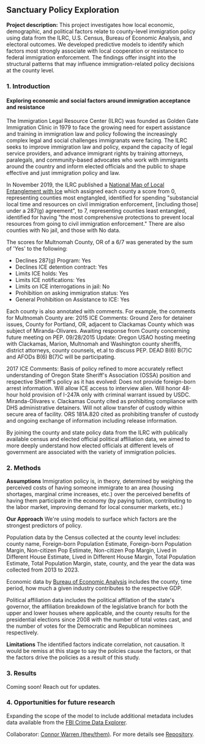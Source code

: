 ## Sanctuary Policy Exploration
**Project description:** This project investigates how local economic, demographic, and political factors relate to county-level immigration policy using data from the ILRC, U.S. Census, Bureau of Economic Analysis, and electoral outcomes. We developed predictive models to identify which factors most strongly associate with local cooperation or resistance to federal immigration enforcement. The findings offer insight into the structural patterns that may influence immigration-related policy decisions at the county level.


### 1. Introduction
#### Exploring economic and social factors around immigration acceptance and resistance

The Immigration Legal Resource Center (ILRC) was founded as Golden Gate Immigration Clinic in 1979 to face the growing need for expert assistance and training in immigration law and policy following the increasingly complex legal and social challenges immigranats were facing. The ILRC seeks to improve immigration law and policy, expand the capacity of legal service providers, and advance immigrant rights by training attorneys, paralegals, and community-based advocates who work with immigrants around the country and inform elected officials and the public to shape effective and just immigration policy and law. 

In November 2019, the ILRC published a [National Map of Local Entanglement with Ice](https://www.ilrc.org/resources/national-map-local-entanglement-ice) which assigned each county a score from 0, representing counties most engtangled, identified for spending "substancial local time and resources on civil immigration enforcement, [including those] under a 287(g) agreement", to 7, representing counties least entangled, identified for having "the most comprehensive protections to prevent local resources from going to civil immigration enforcement." There are also counties with No jail, and those with No data. 

The scores for Multnomah County, OR of a 6/7 was generated by the sum of 'Yes' to the following:
- Declines 287(g) Program: Yes
- Declines ICE detention contract: Yes
- Limits ICE holds: Yes
- Limits ICE notifications: Yes
- Limits on ICE interrogations in jail: No
- Prohibition on asking immigration status: Yes
- General Prohibition on Assistance to ICE: Yes

Each county is also annotated with comments. For example, the comments for Multnomah County are:
2015 ICE Comments: Ground Zero for detainer issues, County for Portland, OR, adjacent to Clackamas County which was subject of Miranda-Olivares. Awaiting response from County concerning future meeting on PEP. 09/28/2015 Update: Oregon USAO hosting meeting with Clackamas, Marion, Multnomah and Washington county sheriffs, district attorneys, county counsels, et.al to discuss PEP. DEAD B(6) B(7)C and AFODs B(6) B(7)C will be participating.

2017 ICE Comments: Basis of policy refined to more accurately reflect understanding of Oregon State Sheriff's Association (OSSA) position and respective Sheriff's policy as it has evolved: Does not provide foreign-born arrest information. Will allow ICE access to interview alien. Will honor 48-hour hold provision of I-247A only with criminal warrant issued by USDC. Miranda-Olivares v. Clackamas County cited as prohibiting compliance with DHS administrative detainers. Will not allow transfer of custody within secure area of facility. ORS 181A.820 cited as prohibiting transfer of custody and ongoing exchange of information including release information.

By joining the county and state policy data from the ILRC with publically available census and elected official political affiliation data, we aimed to more deeply understand how elected officials at different levels of government are associated with the variety of immigration policies.


### 2. Methods
**Assumptions**
Immigration policy is, in theory, determined by weighing the perceived costs of having someone immigrate to an area (housing shortages, marginal crime increases, etc.) over the perceived benefits of having them participate in the economy (by paying tuition, contributing to the labor market, improving demand for local consumer markets, etc.) 

**Our Approach**
We're using models to surface which factors are the strongest predictors of policy. 

Population data by the Census collected at the county level includes: county name, Foreign-born Population Estimate, Foreign-born Population Margin, Non-citizen Pop Estimate, Non-citizen Pop Margin, Lived in Different House Estimate, Lived in Different House Margin, Total Population Estimate, Total Population Margin, state, county, and the year the data was collected from 2013 to 2023. 

Economic data by [Bureau of Economic Analysis](https://www.bea.gov/data/gdp/gdp-county-metro-and-other-areas) includes the county, time period, how much a given industry contributes to the respective GDP. 

Political affiliation data includes the political affilation of the state's governor, the affiliation breakdown of the legislative branch for both the upper and lower houses where applicable, and the county results for the presidential elections since 2008 with the number of total votes cast, and the number of votes for the Democratic and Republican nominees respectively.  

**Limitations**
The identified factors indicate correlation, not causation. It would be remiss at this stage to say the polcies cause the factors, or that the factors drive the policies as a result of this study. 

### 3. Results
Coming soon! 
Reach out for updates. 


### 4. Opportunities for future research
Expanding the scope of the model to include additional metadata includes data available from the [FBI Crime Data Explorer](https://cde.ucr.cjis.gov/LATEST/webapp/#/pages/home). 

Collaborator: [Connor Warren (they/them)](https://github.com/MarcusApollo7).
For more details see [Repository](https://github.com/wu-msds-capstones/pdx-project-workbook-connor-kim-capstone).
